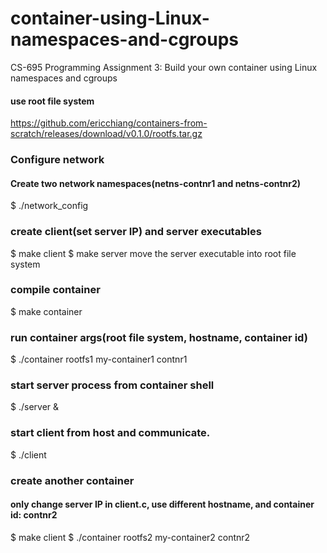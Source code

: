 # container-using-Linux-namespaces-and-cgroups
CS-695   Programming Assignment 3: Build your own container using Linux namespaces and cgroups

#### use root file system 
https://github.com/ericchiang/containers-from-scratch/releases/download/v0.1.0/rootfs.tar.gz


### Configure network
#### Create two network namespaces(netns-contnr1 and netns-contnr2)
$ ./network_config


### create client(set server IP) and server executables
$ make client
$ make server
move the server executable into root file system


### compile container
$ make container


### run container args(root file system, hostname, container id)
$ ./container rootfs1 my-container1 contnr1


### start server process from container shell
$ ./server &


### start client from host and communicate.
$ ./client


### create another container 
#### only change server IP in client.c, use different hostname, and container id: contnr2
$ make client
$ ./container rootfs2 my-container2 contnr2

